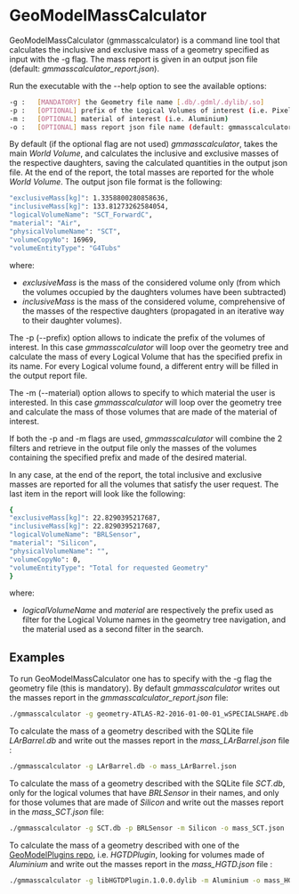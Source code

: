 # GeoModelMassCalculator

GeoModelMassCalculator (gmmasscalculator) is a command line tool that calculates the inclusive and exclusive mass of a geometry specified as input with the -g flag. The mass report is given in an output json file (default: *gmmasscalculator_report.json*).

Run the executable with the --help option to see the available options:

``` bash
-g :   [MANDATORY] the Geometry file name [.db/.gdml/.dylib/.so] 
-p :   [OPTIONAL] prefix of the Logical Volumes of interest (i.e. Pixel::) 
-m :   [OPTIONAL] material of interest (i.e. Aluminium) 
-o :   [OPTIONAL] mass report json file name (default: gmmasscalculator_report.json)
``` 
By default (if the optional flag are not used) *gmmasscalculator*, takes the main *World Volume*, and calculates the inclusive and exclusive masses of the respective daughters, saving the calculated quantities in the output json file. At the end of the report, the total masses are reported for the whole *World Volume*. The output json file format is the following:

``` bash
"exclusiveMass[kg]": 1.3358800280858636,
"inclusiveMass[kg]": 133.81273262584054,
"logicalVolumeName": "SCT_ForwardC",
"material": "Air",
"physicalVolumeName": "SCT",
"volumeCopyNo": 16969,
"volumeEntityType": "G4Tubs"
``` 
where:

- *exclusiveMass* is the mass of the considered volume only (from which the volumes occupied by the daughters volumes have been subtracted)
- *inclusiveMass* is the mass of the considered volume, comprehensive of the masses of the respective daughters (propagated in an iterative way to their daughter volumes).

The -p (--prefix) option allows to indicate the prefix of the volumes of interest. In this case  *gmmasscalculator* will loop over the geometry tree and calculate the mass of every Logical Volume that has the specified prefix in its name. For every Logical volume found, a different entry will be filled in the output report file.

The -m (--material) option allows to specify to which material the user is interested. In this case  *gmmasscalculator* will loop over the geometry tree and calculate the mass of those volumes that are made of the material of interest. 

If both the -p and -m flags are used, *gmmasscalculator* will combine the 2 filters and retrieve in the output file only the masses of the volumes containing the specified prefix and made of the desired material. 

In any case, at the end of the report, the total inclusive and exclusive masses are reported for all the volumes that satisfy the user request. The last item in the report will look like the following:

```bash
{
"exclusiveMass[kg]": 22.8290395217687,
"inclusiveMass[kg]": 22.8290395217687,
"logicalVolumeName": "BRLSensor",
"material": "Silicon",
"physicalVolumeName": "",
"volumeCopyNo": 0,
"volumeEntityType": "Total for requested Geometry"
}

```
where:

- *logicalVolumeName*  and *material* are respectively the prefix used as filter for the Logical Volume names in the geometry tree navigation, and the material used as a second filter in the search. 


## Examples

To run GeoModelMassCalculator one has to specify with the -g flag the geometry file (this is mandatory). By default *gmmasscalculator* writes out the masses report in the *gmmasscalculator_report.json* file:
``` bash
./gmmasscalculator -g geometry-ATLAS-R2-2016-01-00-01_wSPECIALSHAPE.db
``` 
To calculate the mass of a geometry described with the SQLite file *LArBarrel.db* and write out the masses report in the *mass_LArBarrel.json* file :
``` bash
./gmmasscalculator -g LArBarrel.db -o mass_LArBarrel.json 
``` 
To calculate the mass of a geometry described with the SQLite file *SCT.db*, only for the logical volumes that have *BRLSensor* in their names, and only for those volumes that are made of *Silicon* and write out the masses report in the *mass_SCT.json* file:

``` bash
./gmmasscalculator -g SCT.db -p BRLSensor -m Silicon -o mass_SCT.json 
``` 
To calculate the mass of a geometry described with one of the [GeoModelPlugins repo](https://gitlab.cern.ch/atlas/GeoModelPlugins), i.e.  *HGTDPlugin*, looking for volumes made of *Aluminium* and write out the masses report in the *mass_HGTD.json* file :
``` bash
./gmmasscalculator -g libHGTDPlugin.1.0.0.dylib -m Aluminium -o mass_HGTD.json 
``` 

